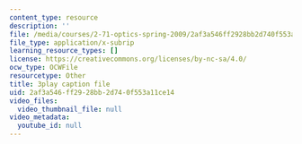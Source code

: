```yaml
---
content_type: resource
description: ''
file: /media/courses/2-71-optics-spring-2009/2af3a546ff2928bb2d740f553a11ce14_jKHejk45Sg.srt
file_type: application/x-subrip
learning_resource_types: []
license: https://creativecommons.org/licenses/by-nc-sa/4.0/
ocw_type: OCWFile
resourcetype: Other
title: 3play caption file
uid: 2af3a546-ff29-28bb-2d74-0f553a11ce14
video_files:
  video_thumbnail_file: null
video_metadata:
  youtube_id: null
---
```

